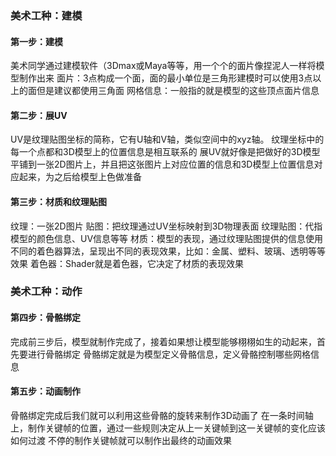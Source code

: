 ### 美术工种：建模
#### 第一步：建模
美术同学通过建模软件（3Dmax或Maya等等，用一个个的面片像捏泥人一样将模型制作出来
面片：3点构成一个面，面的最小单位是三角形建模时可以使用3点以上的面但是建议都使用三角面
网格信息：一般指的就是模型的这些顶点面片信息

#### 第二步：展UV
UV是纹理贴图坐标的简称，它有U轴和V轴，类似空间中的xyz轴。
纹理坐标中的每一个点都和3D模型上的位置信息是相互联系的
展UV就好像是把做好的3D模型平铺到一张2D图片上，并且把这张图片上对应位置的信息和3D模型上位置信息对应起来，为之后给模型上色做准备

#### 第三步：材质和纹理贴图
纹理：一张2D图片
贴图：把纹理通过UV坐标映射到3D物理表面
纹理贴图：代指模型的颜色信息、UV信息等等
材质：模型的表现，通过纹理贴图提供的信息使用不同的着色器算法，呈现出不同的表现效果，比如：金属、塑料、玻璃、透明等等效果
着色器：Shader就是着色器，它决定了材质的表现效果

### 美术工种：动作
#### 第四步：骨骼绑定
完成前三步后，模型就制作完成了，接着如果想让模型能够栩栩如生的动起来，首先要进行骨骼绑定
骨骼绑定就是为模型定义骨骼信息，定义骨骼控制哪些网格信息

#### 第五步：动画制作
骨骼绑定完成后我们就可以利用这些骨骼的旋转来制作3D动画了
在一条时间轴上，制作关键帧的位置，通过一些规则决定从上一关键帧到这一关键帧的变化应该如何过渡
不停的制作关键帧就可以制作出最终的动画效果